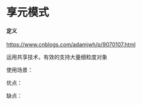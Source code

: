 # 享元模式
#### 定义
https://www.cnblogs.com/adamjwh/p/9070107.html

运用共享技术，有效的支持大量细粒度对象

使用场景：



优点：

缺点：

















